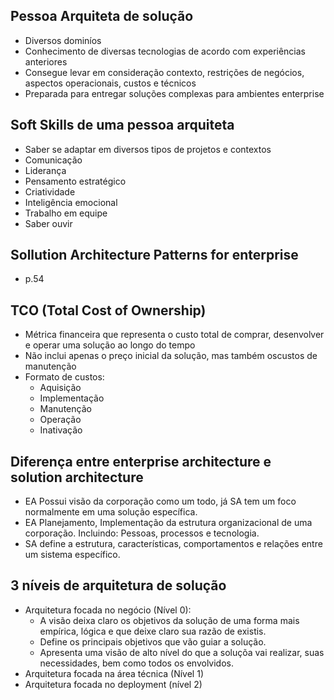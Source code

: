 ## Pessoa Arquiteta de solução

  - Diversos dominíos
  - Conhecimento de diversas tecnologias de acordo com experiências anteriores
  - Consegue levar em consideração contexto, restrições de negócios, aspectos operacionais, custos e técnicos
  - Preparada para entregar soluções complexas para ambientes enterprise

## Soft Skills de uma pessoa arquiteta

  - Saber se adaptar em diversos tipos de projetos e contextos
  - Comunicação
  - Liderança
  - Pensamento estratégico
  - Criatividade
  - Inteligência emocional
  - Trabalho em equipe
  - Saber ouvir

## Sollution Architecture Patterns for enterprise

  - p.54

## TCO (Total Cost of Ownership)

  - Métrica financeira que representa o custo total de comprar, desenvolver e operar uma solução ao longo do tempo
  - Não inclui apenas o preço inicial da solução, mas também oscustos de manutenção
  - Formato de custos:
    - Aquisição
    - Implementação
    - Manutenção
    - Operação
    - Inativação

## Diferença entre enterprise architecture e solution architecture

  - EA Possui visão da corporação como um todo, já SA tem um foco normalmente em uma solução específica.
  - EA Planejamento, Implementação da estrutura organizacional de uma corporação. Incluindo: Pessoas, processos e tecnologia.
  - SA define a estrutura, características, comportamentos e relações entre um sistema específico.

## 3 níveis de arquitetura de solução

  - Arquitetura focada no negócio (Nível 0):
    - A visão deixa claro os objetivos da solução de uma forma mais empírica, lógica e que deixe claro sua razão de existis.
    - Define os principais objetivos que vão guiar a solução.
    - Apresenta uma visão de alto nível do que a soluçõa vai realizar, suas necessidades, bem como todos os envolvidos.
  - Arquitetura focada na área técnica (Nível 1)
  - Arquitetura focada no deployment (nível 2)
